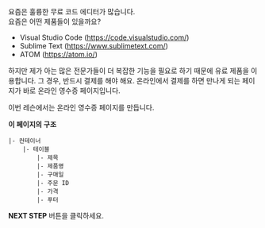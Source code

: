 요즘은 훌륭한 무료 코드 에디터가 많습니다.  
요즘은 어떤 제품들이 있을까요? 

* Visual Studio Code (https://code.visualstudio.com/)
* Sublime Text (https://www.sublimetext.com/)
* ATOM (https://atom.io/)

하지만 제가 아는 많은 전문가들이 더 복잡한 기능을 필요로 하기 때문에
유료 제품을 이용합니다. 그 경우, 반드시 결제를 해야 해요. 
온라인에서 결제를 하면 만나게 되는 페이지가 바로 온라인 영수증 페이지입니다.
 
이번 레슨에서는 온라인 영수증 페이지를 만듭니다. 

**이 페이지의 구조**
```
|- 컨테이너
    |- 테이블
        |- 제목
        |- 제품명
        |- 구매일
        |- 주문 ID
        |- 가격
        |- 푸터
```

**NEXT STEP** 버튼을 클릭하세요.